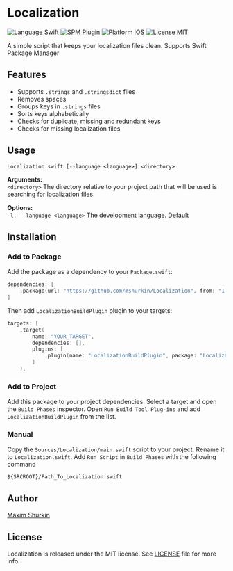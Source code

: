 # Localization

[![Language Swift](https://img.shields.io/badge/Language-Swift-orange.svg)](https://developer.apple.com/swift/)
[![SPM Plugin](https://img.shields.io/badge/SPM-Plugin-brightgreen.svg)](https://swift.org/package-manager/)
![Platform iOS](https://img.shields.io/badge/Platform-iOS-blue.svg)
[![License MIT](https://img.shields.io/github/license/mshurkin/Localization)](https://opensource.org/licenses/MIT)

A simple script that keeps your localization files clean. Supports Swift Package Manager

## Features

- Supports `.strings` and `.stringsdict` files
- Removes spaces
- Groups keys in `.strings` files
- Sorts keys alphabetically
- Checks for duplicate, missing and redundant keys
- Checks for missing localization files
  
## Usage

```shell
Localization.swift [--language <language>] <directory>
```

**Arguments:**  
`<directory>` The directory relative to your project path that will be used is searching for localization files.

**Options:**  
`-l, --language <language>` The development language. Default

## Installation

### Add to Package

Add the package as a dependency to your `Package.swift`:

```swift
dependencies: [
    .package(url: "https://github.com/mshurkin/Localization", from: "1.0.0"),
]
```

Then add `LocalizationBuildPlugin` plugin to your targets:

```swift
targets: [
    .target(
        name: "YOUR_TARGET",
        dependencies: [],
        plugins: [
            .plugin(name: "LocalizationBuildPlugin", package: "Localization")
        ]
    ),
```

### Add to Project

Add this package to your project dependencies. Select a target and open the `Build Phases` inspector. Open `Run Build Tool Plug-ins` and add `LocalizationBuildPlugin` from the list.

### Manual

Copy the `Sources/Localization/main.swift` script to your project. Rename it to `Localization.swift`. Add `Run Script` in `Build Phases` with the following command
```shell
${SRCROOT}/Path_To_Localization.swift
```

## Author

[Maxim Shurkin](https://github.com/mshurkin)

## License

Localization is released under the MIT license. See [LICENSE](LICENSE) file for more info.
